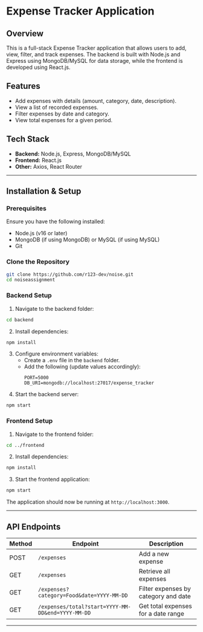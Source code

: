 # Expense Tracker Application

## Overview

This is a full-stack Expense Tracker application that allows users to add, view, filter, and track expenses. The backend is built with Node.js and Express using MongoDB/MySQL for data storage, while the frontend is developed using React.js.

## Features

- Add expenses with details (amount, category, date, description).
- View a list of recorded expenses.
- Filter expenses by date and category.
- View total expenses for a given period.

## Tech Stack

- **Backend:** Node.js, Express, MongoDB/MySQL
- **Frontend:** React.js
- **Other:** Axios, React Router

---

## Installation & Setup

### Prerequisites

Ensure you have the following installed:

- Node.js (v16 or later)
- MongoDB (if using MongoDB) or MySQL (if using MySQL)
- Git

### Clone the Repository

```sh
git clone https://github.com/r123-dev/noise.git
cd noiseassignment
```

### Backend Setup

1. Navigate to the backend folder:

```sh
cd backend
```

2. Install dependencies:

```sh
npm install
```

3. Configure environment variables:
   - Create a `.env` file in the `backend` folder.
   - Add the following (update values accordingly):
     ```env
     PORT=5000
     DB_URI=mongodb://localhost:27017/expense_tracker
     ```
4. Start the backend server:

```sh
npm start
```

### Frontend Setup

1. Navigate to the frontend folder:

```sh
cd ../frontend
```

2. Install dependencies:

```sh
npm install
```

3. Start the frontend application:

```sh
npm start
```

The application should now be running at `http://localhost:3000`.

---

## API Endpoints

| Method | Endpoint                                          | Description                          |
| ------ | ------------------------------------------------- | ------------------------------------ |
| POST   | `/expenses`                                       | Add a new expense                    |
| GET    | `/expenses`                                       | Retrieve all expenses                |
| GET    | `/expenses?category=Food&date=YYYY-MM-DD`         | Filter expenses by category and date |
| GET    | `/expenses/total?start=YYYY-MM-DD&end=YYYY-MM-DD` | Get total expenses for a date range  |

---

